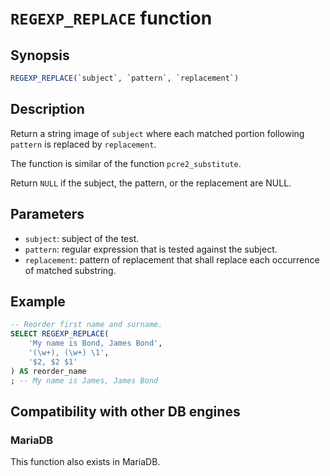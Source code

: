 # `REGEXP_REPLACE` function

## Synopsis

```sql
REGEXP_REPLACE(`subject`, `pattern`, `replacement`)
```

## Description

Return a string image of `subject` where each matched portion following
`pattern` is replaced by `replacement`.

The function is similar of the function `pcre2_substitute`.

Return `NULL` if the subject, the pattern, or the replacement are NULL.

## Parameters

* `subject`: subject of the test.
* `pattern`: regular expression that is tested against the subject.
* `replacement`: pattern of replacement that shall replace each occurrence of
  matched substring.

## Example

```sql
-- Reorder first name and surname.
SELECT REGEXP_REPLACE(
    'My name is Bond, James Bond',
    '(\w+), (\w+) \1',
    '$2, $2 $1'
) AS reorder_name
; -- My name is James, James Bond
```

## Compatibility with other DB engines

### MariaDB

This function also exists in MariaDB.
